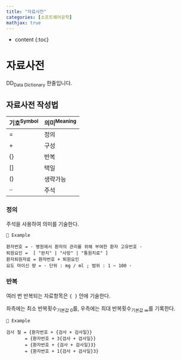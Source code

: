 ```yaml
---
title: "자료사전"
categories: [소프트웨어공학]
mathjax: true
---
```


* content
{:toc}
# 자료사전

DD<sub>Data Dictionary</sub> 한줄입니다.

## 자료사전 작성법

| 기호<sup>Symbol</sup> | 의미<sup>Meaning</sup> |
| --------------------- | ---------------------- |
| =                     | 정의                   |
| +                     | 구성                   |
| {}                    | 반복                   |
| []                    | 택일                   |
| ()                    | 생략가능               |
| ··                    | 주석                   |

### 정의

주석을 사용하여 의미를 기술한다.

```
🧀 Example

환자번호 = · 병원에서 환자의 관리를 위해 부여한 환자 고유번호 ·
퇴원요인 =  [ "완치" | "사망" | "통원치료" ]
환자퇴원자료 = 환자번호 + 퇴원요인
요도 마이신 량 = · 단위 : mg / ml ; 범위 : 1 ~ 100 ·
```



### 반복

여러 번 반복되는 자료항목은 `{ }` 안에 기술한다.

좌측에는 최소 반복횟수<sub>기본값 0</sub>를, 우측에는 최대 반복횟수<sub>기본값 ∞</sub>를 기록한다.

```
🧀 Example

검사 철 = {환자번호 + {검사 + 검사일}}
       = {환자번호 + 3{검사 + 검사일}}
       = {환자번호 + {검사 + 검사일}3}
       = {환자번호 + 1{검사 + 검사일}3}
```
